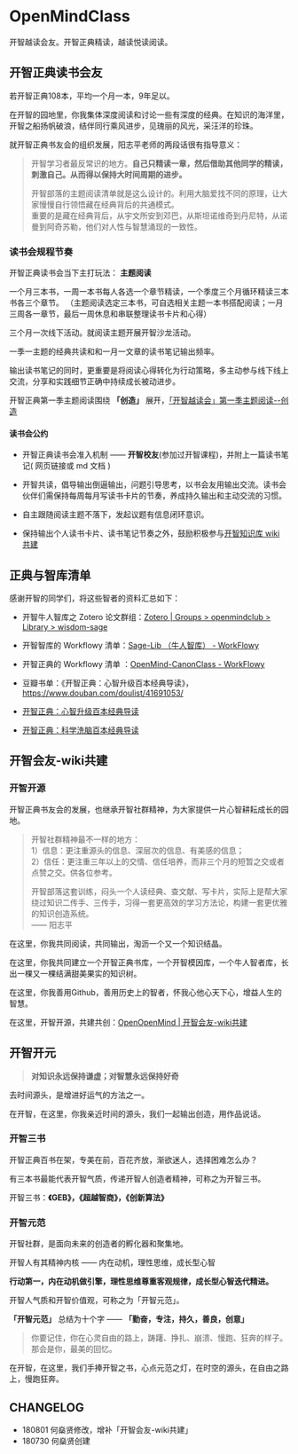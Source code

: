 # OpenMindClass
开智越读会友。开智正典精读，越读悦读阅读。

## 开智正典读书会友

若开智正典108本，平均一个月一本，9年足以。

在开智的园地里，你我集体深度阅读和讨论一些有深度的经典。在知识的海洋里，开智之船扬帆破浪，结伴同行乘风进步，见瑰丽的风光，采汪洋的珍珠。

就开智正典书友会的组织发展，阳志平老师的两段话很有指导意义：

> 开智学习者最反常识的地方。**自己只精读一章，然后借助其他同学的精读，刺激自己。从而得以保持大时间周期的进步。**
>
> 开智部落的主题阅读清单就是这么设计的。利用大脑爱找不同的原理，让大家慢慢自行领悟藏在经典背后的共通模式。  
> 重要的是藏在经典背后，从宇文所安到邓巴，从斯坦诺维奇到丹尼特，从诺曼到阿奇苏勒，他们对人性与智慧涌现的一致性。


### 读书会规程节奏

开智正典读书会当下主打玩法： **主题阅读**

一个月三本书，一周一本书每人各选一个章节精读，一个季度三个月循环精读三本书各三个章节。
（主题阅读选定三本书，可自选相关主题一本书搭配阅读；一月三周各一章节，最后一周休息和串联整理读书卡片和心得）

三个月一次线下活动。就阅读主题开展开智沙龙活动。

一季一主题的经典共读和和一月一文章的读书笔记输出频率。

输出读书笔记的同时，更重要是将阅读心得转化为行动策略，多主动参与线下线上交流，分享和实践细节正确中持续成长被动进步。

开智正典第一季主题阅读围绕 **「创造」** 展开，[「开智越读会」第一季主题阅读--创造](https://github.com/heshenxian1/OpenMindClass/issues/3)


#### 读书会公约

- 开智正典读书会准入机制 —— **开智校友**(参加过开智课程)，并附上一篇读书笔记( 网页链接或 md 文档 )

- 开智共读，倡导输出倒逼输出，问题引导思考，以书会友用输出交流。读书会伙伴们需保持每周每月写读书卡片的节奏，养成持久输出和主动交流的习惯。

- 自主跟随阅读主题不落下，发起议题有信息闭环意识。

- 保持输出个人读书卡片、读书笔记节奏之外，鼓励积极参与[开智知识库 wiki 共建](https://github.com/heshenxian1/OpenMindClass/wiki)


## 正典与智库清单

感谢开智的同学们，将这些智者的资料汇总如下：

* 开智牛人智库之 Zotero 论文群组：[Zotero | Groups > openmindclub > Library > wisdom-sage](https://www.zotero.org/groups/1568450/openmindclub/items/collectionKey/ZABJPABM)

* 开智智库的 Workflowy 清单：[Sage-Lib （牛人智库） - WorkFlowy](https://workflowy.com/s/HcwO.bemw4XXhsC)

* 开智正典的 Workflowy 清单 ：[OpenMind-CanonClass - WorkFlowy](https://workflowy.com/#/f312cac744bc)

* 豆瓣书单：《开智正典：心智升级百本经典导读》，https://www.douban.com/doulist/41691053/

* [开智正典：心智升级百本经典导读](https://www.douban.com/doulist/41691053/)

* [开智正典：科学洗脑百本经典导读](https://mp.weixin.qq.com/s?__biz=MzA4ODM4ODQ3MQ==&mid=400076417&idx=1&sn=9a4213a1ca1feca712b19b37637d3807#rd)


## 开智会友-wiki共建

### 开智开源

开智正典书友会的发展，也继承开智社群精神，为大家提供一片心智耕耘成长的园地。

> 开智社群精神最不一样的地方：  
> 1）信息：更注重源头的信息、深层次的信息、有美感的信息；  
> 2）信任：更注重三年以上的交情、信任培养，而非三个月的短暂之交或者点赞之交。供各位参考。
>
> 开智部落这套训练，闷头一个人读经典、查文献、写卡片，实际上是帮大家绕过知识二传手、三传手，习得一套更高效的学习方法论，构建一套更优雅的知识创造系统。  
> —— 阳志平

在这里，你我共同阅读，共同输出，淘沥一个又一个知识结晶。

在这里，你我共同建立一个开智正典书库，一个开智模因库，一个牛人智者库，长出一棵又一棵结满甜美果实的知识树。

在这里，你我善用Github，善用历史上的智者，怀我心他心天下心，增益人生的智慧。

在这里，开智开源，共建共创：[OpenOpenMind | 开智会友-wiki共建](https://github.com/heshenxian1/OpenMindClass/issues/5)


## 开智开元

> **对知识永远保持谦虚；对智慧永远保持好奇**

去时间源头，是增进好运气的方法之一。

在开智，在这里，你我亲近时间的源头，我们一起输出创造，用作品说话。

### 开智三书

开智正典百书在架，专美在前，百花齐放，渐欲迷人，选择困难怎么办？

有三本书最能代表开智气质，传递开智人创造者精神，可称之为开智三书。

开智三书：**《GEB》，《超越智商》，《创新算法》**

### 开智元范

开智社群，是面向未来的创造者的孵化器和聚集地。

开智人有其精神内核 —— 内在动机，理性思维，成长型心智

**行动第一，内在动机做引擎，理性思维尊重客观规律，成长型心智迭代精进。**

开智人气质和开智价值观，可称之为「开智元范」。

**「开智元范」** 总结为十个字 —— **「勤奋，专注，持久，善良，创意」**


> 你要记住，你在心灵自由的路上，踌躇、挣扎、崩溃、慢跑、狂奔的样子。那会是你，最美的回忆。


在开智，在这里，我们手捧开智之书，心点元范之灯，在时空的源头，在自由之路上，慢跑狂奔。



## CHANGELOG

* 180801 何燊贤修改，增补「开智会友-wiki共建」
* 180730 何燊贤创建

